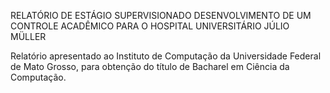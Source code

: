 RELATÓRIO DE ESTÁGIO SUPERVISIONADO
DESENVOLVIMENTO DE UM CONTROLE ACADÊMICO
PARA O HOSPITAL UNIVERSITÁRIO JÚLIO MÜLLER



Relatório apresentado ao Instituto de Computação da Universidade Federal de Mato Grosso, para obtenção do título de Bacharel em Ciência da Computação.